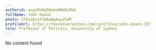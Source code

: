 ```yaml
---
authorid: aaqjMe9pO8emsWWUQiMkA
fullName: John Keane
photo: 5T6sq8zjFYQAwWqAwywSaM
profileUrl: https://theconversation.com//profiles/john-keane-267
role: Professor of Politics, University of Sydney
---
```

No content found